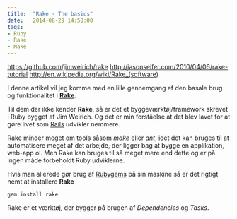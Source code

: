 ```yaml
---
title:  "Rake - The basics"
date:   2014-08-29 14:50:00
tags:
- Ruby
- Rake
- Make
---
```

https://github.com/jimweirich/rake
http://jasonseifer.com/2010/04/06/rake-tutorial
http://en.wikipedia.org/wiki/Rake_(software)

I denne artikel vil jeg komme med en lille gennemgang af den basale brug og funktionalitet i **[Rake](https://github.com/jimweirich/rake)**.

Til dem der ikke kender **Rake**, så er det et byggeværktøj/framework skrevet i Ruby bygget af Jim Weirich. Og det er min forståelse at det blev lavet for at gøre livet som [Rails](http://rubyonrails.org/) udvikler nemmere.

Rake minder meget om tools såsom *[make](http://www.gnu.org/software/make/)* eller *[ant](http://ant.apache.org/)*, idet det kan bruges til at automatisere meget af det arbejde, der ligger bag at bygge en applikation, web-app ol. Men Rake kan bruges til så meget mere end dette og er på ingen måde forbeholdt Ruby udviklerne.

Hvis man allerede gør brug af [Rubygems](https://rubygems.org/) på sin maskine så er det rigtigt nemt at installere **Rake**

	gem install rake

Rake er et værktøj, der bygger på brugen af *Dependencies* og *Tasks*.